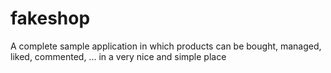 # fakeshop
A complete sample application in which products can be bought, managed, liked, commented, ... in a very nice and simple place
